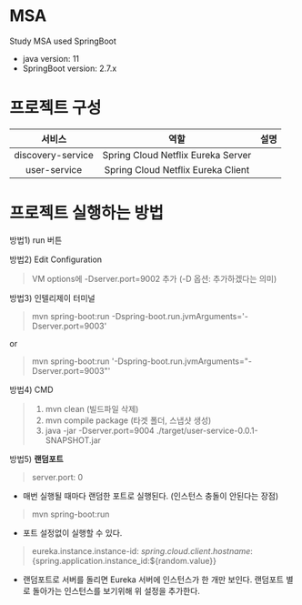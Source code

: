# MSA

Study MSA used SpringBoot

- java version: 11
- SpringBoot version: 2.7.x

# 프로젝트 구성

|      서비스       |                역할                | 설명 |
| :---------------: | :--------------------------------: | :--: |
| discovery-service | Spring Cloud Netflix Eureka Server |      |
|   user-service    | Spring Cloud Netflix Eureka Client |      |

# 프로젝트 실행하는 방법

방법1) run 버튼

방법2) Edit Configuration

> VM options에 -Dserver.port=9002 추가 (-D 옵션: 추가하겠다는 의미)

방법3) 인텔리제이 터미널

> mvn spring-boot:run -Dspring-boot.run.jvmArguments='-Dserver.port=9003'

or

> mvn spring-boot:run '-Dspring-boot.run.jvmArguments="-Dserver.port=9003"'

방법4) CMD

> 1. mvn clean (빌드파일 삭제)
> 2. mvn compile package (타겟 폴더, 스냅샷 생성)
> 3. java -jar -Dserver.port=9004 ./target/user-service-0.0.1-SNAPSHOT.jar

방법5) **랜덤포트**

> server.port: 0

- 매번 실행될 때마다 랜덤한 포트로 실행된다. (인스턴스 충돌이 안된다는 장점)

> mvn spring-boot:run

- 포트 설정없이 실행할 수 있다.

> eureka.instance.instance-id: ${spring.cloud.client.hostname}:${spring.application.instance_id:${random.value}}

- 랜덤포트로 서버를 돌리면 Eureka 서버에 인스턴스가 한 개만 보인다. 랜덤포트 별로 돌아가는 인스턴스를 보기위해 위 설정을 추가한다.
